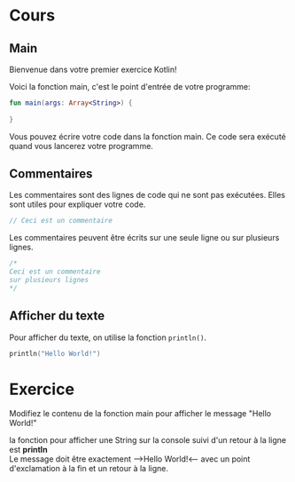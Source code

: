 # Cours

## Main

Bienvenue dans votre premier exercice Kotlin!

Voici la fonction main, c'est le point d'entrée de votre programme:

```kotlin
fun main(args: Array<String>) {
    
}
```

Vous pouvez écrire votre code dans la fonction main. Ce code sera exécuté quand vous lancerez votre programme.

## Commentaires

Les commentaires sont des lignes de code qui ne sont pas exécutées. Elles sont utiles pour expliquer votre code.

```kotlin
// Ceci est un commentaire
```

Les commentaires peuvent être écrits sur une seule ligne ou sur plusieurs lignes.

```kotlin
/*
Ceci est un commentaire
sur plusieurs lignes
*/
```

## Afficher du texte

Pour afficher du texte, on utilise la fonction `println()`.

```kotlin
println("Hello World!")
```

# Exercice

Modifiez le contenu de la fonction main pour afficher le message "Hello World!"
<div class="hint">
  la fonction pour afficher une String sur la console suivi d'un retour à la ligne est <b>println</b>
</div>
<div class="hint">
  Le message doit être exactement -->Hello World!<-- avec un point d'exclamation à la fin et un retour à la ligne.
</div>
